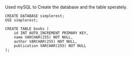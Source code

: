 Used mySQL to Create the database and the table sperately.
```
CREATE DATABASE simplerest;
USE simplerest;

CREATE TABLE books (
    id INT AUTO_INCREMENT PRIMARY KEY,
    name VARCHAR(255) NOT NULL,
    author VARCHAR(255) NOT NULL,
    publication VARCHAR(255) NOT NULL
);
```
